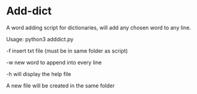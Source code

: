 # Add-dict

A word adding script for dictionaries, will add any chosen word to any line.

Usage: python3 adddict.py

-f insert txt file (must be in same folder as script)

-w new word to append into every line

-h will display the help file

A new file will be created in the same folder

